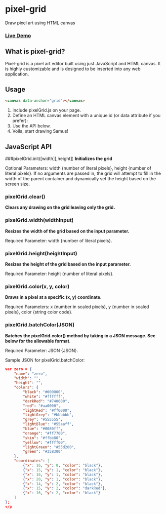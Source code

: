 # pixel-grid
Draw pixel art using HTML canvas

### [Live Demo](http://danielnieh.com/)

## What is pixel-grid?
Pixel-grid is a pixel art editor built using just JavaScript and HTML canvas. It is highly customizable and is designed to be inserted into any web application.

## Usage
```html
<canvas data-anchor="grid"></canvas>
```
1. Include pixelGrid.js on your page. 
2. Define an HTML canvas element with a unique id (or data attribute if you prefer):
3. Use the API below.
4. Voila, start drawing Samus!

## JavaScript API
###pixelGrid.init([width][,height])
**Initializes the grid**

Optional Parameters: width {number of literal pixels}, height {number of literal pixels}. If no arguments are passed in, the grid will attempt to fill in the width of the parent container and dynamically set the height based on the screen size.

### pixelGrid.clear()
**Clears any drawing on the grid leaving only the grid.**

### pixelGrid.width(widthInput)
**Resizes the width of the grid based on the input parameter.**

Required Parameter: width {number of literal pixels}.

### pixelGrid.height(heightInput)
**Resizes the height of the grid based on the input parameter.**

Required Parameter: height {number of literal pixels}.

### pixelGrid.color(x, y, color)
**Draws in a pixel at a specific (x, y) coordinate.**

Required Parameters: x {number in scaled pixels}, y {number in scaled pixels}, color {string color code}.

### pixelGrid.batchColor(JSON)
**Batches the pixelGrid.color() method by taking in a JSON message. See below for the allowable format.**

Required Parameter: JSON {JSON}.

Sample JSON for pixelGrid.batchColor:
```JSON
var zero = {
    "name": "zero",
    "width": "",
    "height": "",
    "colors": {
        "black": "#000000",
        "white": "#ffffff",
        "darkRed": "#740000",
        "red": "#aa0000",
        "lightRed": "#ff0000",
        "lightGrey": "#bbbbbb",
        "grey": "#555555",
        "lightBlue": "#55aaff",
        "blue": "#0080ff",
        "orange": "#ff7700",
        "skin": "#ffbb80",
        "yellow": "#ffff00",
        "lightGreen": "#55d200",
        "green": "#358300"
    },
    "coordinates": [
        {"x": 16, "y": 0, "color": "black"},
        {"x": 15, "y": 1, "color": "black"},
        {"x": 16, "y": 1, "color": "black"},
        {"x": 20, "y": 1, "color": "black"},
        {"x": 14, "y": 2, "color": "black"},
        {"x": 15, "y": 2, "color": "darkRed"},
        {"x": 16, "y": 2, "color": "black"}
    ]
};
</p
```